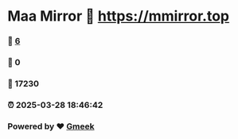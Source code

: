 # Maa Mirror :link: https://mmirror.top 
### :page_facing_up: [6](https://mmirror.top/tag.html) 
### :speech_balloon: 0 
### :hibiscus: 17230 
### :alarm_clock: 2025-03-28 18:46:42 
### Powered by :heart: [Gmeek](https://github.com/Meekdai/Gmeek)
